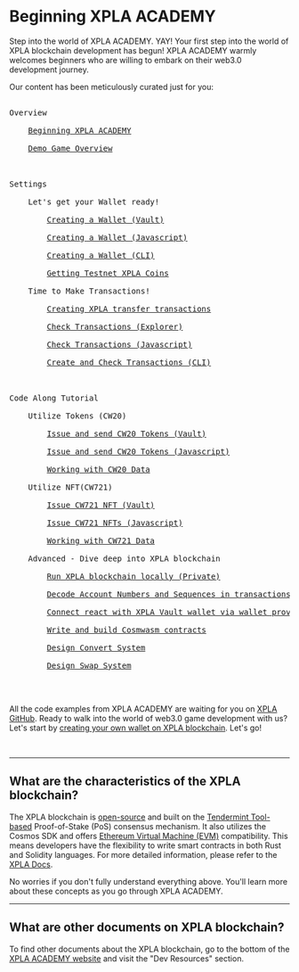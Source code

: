 # Beginning XPLA ACADEMY

Step into the world of XPLA ACADEMY. YAY! Your first step into the world of XPLA blockchain development has begun! XPLA ACADEMY warmly welcomes beginners who are willing to embark on their web3.0 development journey. 

Our content has been meticulously curated just for you:

<pre>

Overview
<br/>&nbsp;&nbsp;&nbsp;&nbsp;<a href="https://academy.xpla.dev/startlearning/overview/intro">Beginning XPLA ACADEMY</a>
<br/>&nbsp;&nbsp;&nbsp;&nbsp;<a href="https://academy.xpla.dev/startlearning/overview/demoGameOverview">Demo Game Overview</a>
<br/>
<br/>Settings
<br/>&nbsp;&nbsp;&nbsp;&nbsp;Let's get your Wallet ready!
<br/>&nbsp;&nbsp;&nbsp;&nbsp;&nbsp;&nbsp;&nbsp;&nbsp;<a href="https://academy.xpla.dev/startlearning/settings/create-wallet/create-wallet-with-vault">Creating a Wallet (Vault)</a>
<br/>&nbsp;&nbsp;&nbsp;&nbsp;&nbsp;&nbsp;&nbsp;&nbsp;<a href="https://academy.xpla.dev/startlearning/settings/create-wallet/create-wallet-with-js">Creating a Wallet (Javascript)</a>
<br/>&nbsp;&nbsp;&nbsp;&nbsp;&nbsp;&nbsp;&nbsp;&nbsp;<a href="https://academy.xpla.dev/startlearning/settings/create-wallet/create-wallet-with-xplad">Creating a Wallet (CLI)</a>
<br/>&nbsp;&nbsp;&nbsp;&nbsp;&nbsp;&nbsp;&nbsp;&nbsp;<a href="https://academy.xpla.dev/startlearning/settings/create-wallet/get-testnet-xpla">Getting Testnet XPLA Coins</a>
<br/>&nbsp;&nbsp;&nbsp;&nbsp;Time to Make Transactions!
<br/>&nbsp;&nbsp;&nbsp;&nbsp;&nbsp;&nbsp;&nbsp;&nbsp;<a href="https://academy.xpla.dev/startlearning/settings/create-testnet-transaction/send-tx">Creating XPLA transfer transactions</a>
<br/>&nbsp;&nbsp;&nbsp;&nbsp;&nbsp;&nbsp;&nbsp;&nbsp;<a href="https://academy.xpla.dev/startlearning/settings/create-testnet-transaction/check-tx-in-explorer">Check Transactions (Explorer)</a>
<br/>&nbsp;&nbsp;&nbsp;&nbsp;&nbsp;&nbsp;&nbsp;&nbsp;<a href="https://academy.xpla.dev/startlearning/settings/create-testnet-transaction/send-query">Check Transactions (Javascript)</a>
<br/>&nbsp;&nbsp;&nbsp;&nbsp;&nbsp;&nbsp;&nbsp;&nbsp;<a href="https://academy.xpla.dev/startlearning/settings/create-testnet-transaction/use-xplad">Create and Check Transactions (CLI)</a>
<br/>
<br/>Code Along Tutorial
<br/>&nbsp;&nbsp;&nbsp;&nbsp;Utilize Tokens (CW20)
<br/>&nbsp;&nbsp;&nbsp;&nbsp;&nbsp;&nbsp;&nbsp;&nbsp;<a href="https://academy.xpla.dev/startlearning/tutorial/make-cw20/make-cw20-with-vault">Issue and send CW20 Tokens (Vault)</a>
<br/>&nbsp;&nbsp;&nbsp;&nbsp;&nbsp;&nbsp;&nbsp;&nbsp;<a href="https://academy.xpla.dev/startlearning/tutorial/make-cw20/make-cw20-with-js">Issue and send CW20 Tokens (Javascript)</a>
<br/>&nbsp;&nbsp;&nbsp;&nbsp;&nbsp;&nbsp;&nbsp;&nbsp;<a href="https://academy.xpla.dev/startlearning/tutorial/make-cw20/query-cw20">Working with CW20 Data</a>
<br/>&nbsp;&nbsp;&nbsp;&nbsp;Utilize NFT(CW721)
<br/>&nbsp;&nbsp;&nbsp;&nbsp;&nbsp;&nbsp;&nbsp;&nbsp;<a href="https://academy.xpla.dev/startlearning/tutorial/make-cw721/make-nft-vault">Issue CW721 NFT (Vault)</a>
<br/>&nbsp;&nbsp;&nbsp;&nbsp;&nbsp;&nbsp;&nbsp;&nbsp;<a href="https://academy.xpla.dev/startlearning/tutorial/make-cw721/make-nft-js">Issue CW721 NFTs (Javascript)</a>
<br/>&nbsp;&nbsp;&nbsp;&nbsp;&nbsp;&nbsp;&nbsp;&nbsp;<a href="https://academy.xpla.dev/startlearning/tutorial/make-cw721/query-cw721">Working with CW721 Data</a>
<br/>&nbsp;&nbsp;&nbsp;&nbsp;Advanced - Dive deep into XPLA blockchain
<br/>&nbsp;&nbsp;&nbsp;&nbsp;&nbsp;&nbsp;&nbsp;&nbsp;<a href="https://academy.xpla.dev/startlearning/tutorial/deep-understand-xpla/local-network">Run XPLA blockchain locally (Private)</a>
<br/>&nbsp;&nbsp;&nbsp;&nbsp;&nbsp;&nbsp;&nbsp;&nbsp;<a href="https://academy.xpla.dev/startlearning/tutorial/deep-understand-xpla/account-sequence">Decode Account Numbers and Sequences in transactions</a>
<br/>&nbsp;&nbsp;&nbsp;&nbsp;&nbsp;&nbsp;&nbsp;&nbsp;<a href="https://academy.xpla.dev/startlearning/tutorial/deep-understand-xpla/walletprovider">Connect react with XPLA Vault wallet via wallet provider</a>
<br/>&nbsp;&nbsp;&nbsp;&nbsp;&nbsp;&nbsp;&nbsp;&nbsp;<a href="https://academy.xpla.dev/startlearning/tutorial/deep-understand-xpla/write-contract">Write and build Cosmwasm contracts</a>
<br/>&nbsp;&nbsp;&nbsp;&nbsp;&nbsp;&nbsp;&nbsp;&nbsp;<a href="https://academy.xpla.dev/startlearning/tutorial/deep-understand-xpla/convert">Design Convert System</a>
<br/>&nbsp;&nbsp;&nbsp;&nbsp;&nbsp;&nbsp;&nbsp;&nbsp;<a href="https://academy.xpla.dev/startlearning/tutorial/deep-understand-xpla/swap">Design Swap System</a>
<br/></pre>
<br />




All the code examples from XPLA ACADEMY are waiting for you on [XPLA GitHub](https://github.com/xpladev/academy/tree/main/example). Ready to walk into the world of web3.0 game development with us? Let's start by [creating your own wallet on XPLA blockchain](/startlearning/settings/create-wallet/create-wallet-with-vault). Let's go! 

<br/>

***
## What are the characteristics of the XPLA blockchain?

The XPLA blockchain is [open-source](https://github.com/xpladev/xpla) and built on the [Tendermint Tool-based](https://tendermint.com/) Proof-of-Stake (PoS) consensus mechanism. It also utilizes the Cosmos SDK and offers [Ethereum Virtual Machine (EVM)](https://ethereum.org/en/developers/docs/evm/) compatibility. This means developers have the flexibility to write smart contracts in both Rust and Solidity languages. For more detailed information, please refer to the [XPLA Docs](https://docs.xpla.io/learn/learn/about-xpla-chain/).

No worries if you don't fully understand everything above. You'll learn more about these concepts as you go through XPLA ACADEMY.

***

## What are other documents on XPLA blockchain?

To find other documents about the XPLA blockchain, go to the bottom of the [XPLA ACADEMY website](https://academy.xpla.dev/) and visit the "Dev Resources" section.


